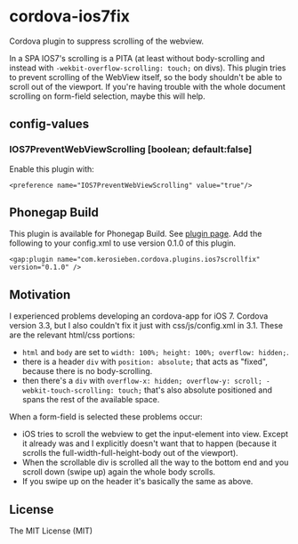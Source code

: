 # cordova-ios7fix

Cordova plugin to suppress scrolling of the webview.

In a SPA IOS7's scrolling is a PITA (at least without body-scrolling and instead with `-wekbit-overflow-scrolling: touch;` on divs).
This plugin tries to prevent scrolling of the WebView itself, so the body shouldn't be able to scroll out of the viewport.
If you're having trouble with the whole document scrolling on form-field selection, maybe this will help.

## config-values

### IOS7PreventWebViewScrolling [boolean; default:false]
Enable this plugin with:

	<preference name="IOS7PreventWebViewScrolling" value="true"/>

## Phonegap Build

This plugin is available for Phonegap Build. See [plugin page].
Add the following to your config.xml to use version 0.1.0 of this plugin.

	<gap:plugin name="com.kerosieben.cordova.plugins.ios7scrollfix" version="0.1.0" />

## Motivation

I experienced problems developing an cordova-app for iOS 7. Cordova version 3.3, but I also couldn't fix it just with css/js/config.xml in 3.1.
These are the relevant html/css portions:
- `html` and `body` are set to `width: 100%; height: 100%; overflow: hidden;`.
- there is a header `div` with `position: absolute;` that acts as "fixed", because there is no body-scrolling.
- then there's a `div` with `overflow-x: hidden; overflow-y: scroll; -webkit-touch-scrolling: touch;` that's also absolute positioned and spans the rest of the available space.

When a form-field is selected these problems occur:
- iOS tries to scroll the webview to get the input-element into view. Except it already was and I explicitly doesn't want that to happen (because it scrolls the full-width-full-height-body out of the viewport).
- When the scrollable div is scrolled all the way to the bottom end and you scroll down (swipe up) again the whole body scrolls.
- If you swipe up on the header it's basically the same as above.

## License
The MIT License (MIT)



[plugin page]:https://build.phonegap.com/plugins/800
